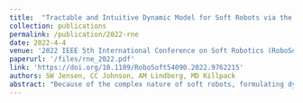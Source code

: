 ```yaml
---
title:  "Tractable and Intuitive Dynamic Model for Soft Robots via the Recursive Newton-Euler Algorithm"
collection: publications
permalink: /publication/2022-rne
date: 2022-4-4
venue: '2022 IEEE 5th International Conference on Soft Robotics (RoboSoft)'
paperurl: '/files/rne_2022.pdf'
link: 'https://doi.org/10.1109/RoboSoft54090.2022.9762215'
authors: SW Jensen, CC Johnson, AM Lindberg, MD Killpack
abstract: "Because of the complex nature of soft robots, formulating dynamic models that are simple, efficient, and sufficiently accurate for simulation or control is a difficult task. This paper introduces an algorithm based on a recursive Newton-Euler (RNE) approach that enables an accurate and tractable lumped parameter dynamic model. This model scales linearly in computational complexity with the number of discrete segments. We validate this model by comparing it to actual hardware data from a three-joint continuum soft robot (with six degrees of freedom represented in a constant curvature kinematic model). The results show that this RNE-based model can be computed faster than real-time. We also show that with minimal system identification, a simulation performed using the dynamic model matches the real robot data with a median error of 3.15 degrees."
---
```





